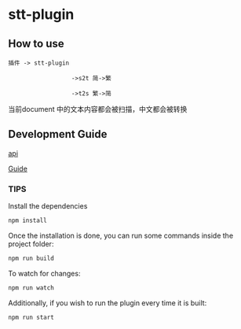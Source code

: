# stt-plugin
## How to use
    插件 -> stt-plugin 
                  
                      ->s2t 简->繁
                  
                      ->t2s 繁->简

当前document 中的文本内容都会被扫描，中文都会被转换


## Development Guide

[api](https://developer.sketchapp.boltdoggy.com/reference/api/#introduction)

[Guide](https://developer.sketchapp.boltdoggy.com/)

### TIPS

Install the dependencies

```bash
npm install
```

Once the installation is done, you can run some commands inside the project folder:

```bash
npm run build
```

To watch for changes:

```bash
npm run watch
```

Additionally, if you wish to run the plugin every time it is built:

```bash
npm run start
```

